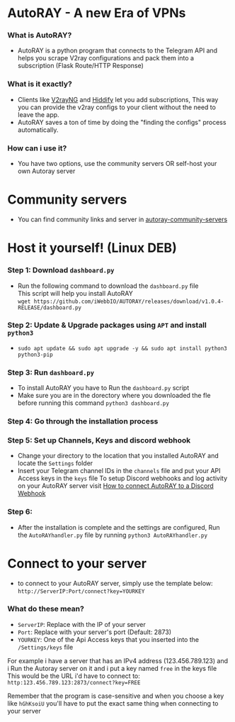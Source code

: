 # AutoRAY - A new Era of VPNs
### What is AutoRAY?
- AutoRAY is a python program that connects to the Telegram API and helps you scrape V2ray configurations and pack them into a subscription (Flask Route/HTTP Response)
### What is it exactly?
- Clients like [V2rayNG](https://github.com/2dust/v2rayNG) and [Hiddify](https://github.com/hiddify/hiddify-next) let you add subscriptions, This way you can provide the v2ray configs to your client without the need to leave the app.
- AutoRAY saves a ton of time by doing the "finding the configs" process automatically.

### How can i use it?
- You have two options, use the community servers OR self-host your own Autoray server

# Community servers
- You can find community links and server in [autoray-community-servers](https://github.com/iWebbIO/Autoray-public-servers)

# Host it yourself! **(Linux DEB)**
### Step 1: Download `dashboard.py`
- Run the following command to download the `dashboard.py` file<br>
This script will help you install AutoRAY
<br>`wget https://github.com/iWebbIO/AUTORAY/releases/download/v1.0.4-RELEASE/dashboard.py`
### Step 2: Update & Upgrade packages using `APT` and install `python3`
- `sudo apt update && sudo apt upgrade -y && sudo apt install python3 python3-pip`
### Step 3: Run `dashboard.py`
- To install AutoRAY you have to Run the `dashboard.py` script<br>
- Make sure you are in the dorectory where you downloaded the fle before running this command
`python3 dashboard.py`
### Step 4: Go through the installation process
### Step 5: Set up Channels, Keys and discord webhook
- Change your directory to the location that you installed AutoRAY and locate the `Settings` folder
- Insert your Telegram channel IDs in the `channels` file and put your API Access keys in the `keys` file
To setup Discord webhooks and log activity on your AutoRAY server visit [How to connect AutoRAY to a Discord Webhook](https://github.com/iWebbIO/AUTORAY/wiki/Connect-AutoRAY-to-a-Discord-webhook)

### Step 6:
- After the installation is complete and the settings are configured, Run the `AutoRAYhandler.py` file by running ```python3 AutoRAYhandler.py```

# Connect to your server
- to connect to your AutoRAY server, simply use the template below:<br>
`http://ServerIP:Port/connect?key=YOURKEY`
### What do these mean?
- `ServerIP`: Replace with the IP of your server
- `Port`: Replace with your server's port (Default: 2873)
- `YOURKEY`: One of the Api Access keys that you inserted into the `/Settings/keys` file

For example i have a server that has an IPv4 address (123.456.789.123)
and i Run the Autoray server on it and i put a key named `free` in the keys file
This would be the URL i'd have to connect to:
`http:123.456.789.123:2873/connect?key=FREE`

Remember that the program is case-sensitive and when you choose a key like `hGhKsoiU` you'll have to put the exact same thing when connecting to your server
